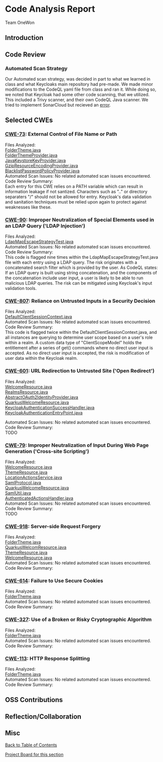 # Code Analysis Report
Team OneWon
## Introduction

## Code Review 

### Automated Scan Strategy
Our Automated scan strategy, was decided in part to what we learned in class and what Keycloaks main repository had pre-made. We made minor modifications to the CodeQL yaml file from class and ran it. While doing so, we noted that Keycloak had some other code scanning, that we utilized. This included a Trivy scanner, and their own CodeQL Java scanner. We tried to implement SonarCloud but recieved an [error](https://cwiki.apache.org/confluence/display/MAVEN/MojoFailureException).
## Selected CWEs

### [CWE-73](https://cwe.mitre.org/data/definitions/73.html): External Control of File Name or Path

Files Analyzed:<br/>
    [FolderTheme.java](https://github.com/keycloak/keycloak/blob/main/services/src/main/java/org/keycloak/theme/FolderTheme.java)<br/>
    [FolderThemeProvider.java](https://github.com/keycloak/keycloak/blob/main/services/src/main/java/org/keycloak/theme/FolderThemeProvider.java)<br/>
    [JavaKeystoreKeyProvider.java](https://github.com/keycloak/keycloak/blob/main/services/src/main/java/org/keycloak/keys/JavaKeystoreKeyProvider.java)<br/>
    [GzipResourceEncodingProvider.java](https://github.com/keycloak/keycloak/blob/main/services/src/main/java/org/keycloak/encoding/GzipResourceEncodingProvider.java)<br/>
    [BlacklistPasswordPolicyProvider.java](https://github.com/keycloak/keycloak/blob/main/server-spi-private/src/main/java/org/keycloak/policy/BlacklistPasswordPolicyProvider.java)<br/>
Automated Scan Issues: No related automated scan issues encountered.<br/>
Code Review Summary:<br/>
    Each entry for this CWE relies on a PATH variable which can result in information leakage if not santized.  Characters such as ".." or directory separaters "/" should not be allowed for entry.  Keycloak's data validation and sanitation techniques must be relied upon again to protect against weaknesses like these.



### [CWE-90](https://cwe.mitre.org/data/definitions/90.html): Improper Neutralization of Special Elements used in an LDAP Query ('LDAP Injection')

Files Analyzed:<br/>
    [LdapMapEscapeStrategyTest.java](https://github.com/keycloak/keycloak/blob/main/model/map-ldap/src/test/java/org/keycloak/models/map/storage/ldap/store/LdapMapEscapeStrategyTest.java)<br/>
Automated Scan Issues: No related automated scan issues encountered.<br/>
Code Review Summary:<br/>
    This code is flagged nine times within the LdapMapEscapeStrategyTest.java file with each entry using a LDAP query.  The risk originates with a concatenated search filter which is provided by the user.  As CodeQL states:  If an LDAP query is built using string concatenation, and the components of the concatenation include user input, a user is likely to be able to run malicious LDAP queries.  The risk can be mitigated using Keycloak's input validation tools.



### [CWE-807](https://cwe.mitre.org/data/definitions/807.html): Reliance on Untrusted Inputs in a Security Decision

Files Analyzed:<br/>
	[DefaultClientSessionContext.java](https://github.com/keycloak/keycloak/blob/main/services/src/main/java/org/keycloak/services/util/DefaultClientSessionContext.java)<br/>
Automated Scan Issues: No related automated scan issues encountered.<br/>
Code Review Summary:<br/>
	This code is flagged twice within the DefaultClientSessionContext.java, and all instances are querying to determine user scope based on a user's role within a realm.  A custom data type of "ClientScopeModel" holds the entitlement after a series of get() commands where no direct user input is accepted.  As no direct user input is accepted, the risk is modification of user data within the Keycloak realm.


    
### [CWE-601](https://cwe.mitre.org/data/definitions/601.html): URL Redirection to Untrusted Site ('Open Redirect')

Files Analyzed:<br/>
	[WelcomeResource.java](https://github.com/keycloak/keycloak/blob/main/services/src/main/java/org/keycloak/services/resources/WelcomeResource.java)<br/>
    [RealmsResource.java](https://github.com/keycloak/keycloak/blob/main/services/src/main/java/org/keycloak/services/resources/RealmsResource.java)<br/>
    [AbstractOAuth2IdentityProvider.java](https://github.com/keycloak/keycloak/blob/main/services/src/main/java/org/keycloak/broker/oidc/AbstractOAuth2IdentityProvider.java)<br/>
    [QuarkusWelcomeResource.java](https://github.com/keycloak/keycloak/blob/main/quarkus/runtime/src/main/java/org/keycloak/quarkus/runtime/services/resources/QuarkusWelcomeResource.java)<br/>
    [KeycloakAuthenticationSuccessHandler.java](https://github.com/keycloak/keycloak/blob/main/adapters/oidc/spring-security/src/main/java/org/keycloak/adapters/springsecurity/authentication/KeycloakAuthenticationSuccessHandler.java)<br/>
    [KeycloakAuthenticationEntryPoint.java](https://github.com/keycloak/keycloak/blob/main/adapters/oidc/spring-security/src/main/java/org/keycloak/adapters/springsecurity/authentication/KeycloakAuthenticationEntryPoint.java)<br/>
    
Automated Scan Issues: No related automated scan issues encountered.<br/>
Code Review Summary:<br/>
	TODO



### [CWE-79](https://cwe.mitre.org/data/definitions/79.html): Improper Neutralization of Input During Web Page Generation ('Cross-site Scripting')

Files Analyzed:<br/>
	[WelcomeResource.java](https://github.com/keycloak/keycloak/blob/main/services/src/main/java/org/keycloak/services/resources/WelcomeResource.java)<br/>
    [ThemeResource.java](https://github.com/keycloak/keycloak/blob/main/services/src/main/java/org/keycloak/services/resources/ThemeResource.java)<br/>
    [LocationActionsService.java](https://github.com/keycloak/keycloak/blob/main/services/src/main/java/org/keycloak/services/resources/LoginActionsService.java)<br/>
    [SamlProtocol.java](https://github.com/keycloak/keycloak/blob/main/services/src/main/java/org/keycloak/protocol/saml/SamlProtocol.java)<br/>
    [QuarkusWelcomeResource.java](https://github.com/keycloak/keycloak/blob/main/quarkus/runtime/src/main/java/org/keycloak/quarkus/runtime/services/resources/QuarkusWelcomeResource.java)<br/>
    [SamlUtil.java](https://github.com/keycloak/keycloak/blob/main/adapters/saml/core/src/main/java/org/keycloak/adapters/saml/SamlUtil.java)<br/>
    [AuthenticatedActionsHandler.java](https://github.com/keycloak/keycloak/blob/main/adapters/oidc/adapter-core/src/main/java/org/keycloak/adapters/AuthenticatedActionsHandler.java)<br/>
Automated Scan Issues: No related automated scan issues encountered.<br/>
Code Review Summary:<br/>
	TODO
	
### [CWE-918](https://cwe.mitre.org/data/definitions/918.html): Server-side Request Forgery

Files Analyzed:<br/>
    [FolderTheme.java](https://github.com/keycloak/keycloak/blob/main/services/src/main/java/org/keycloak/theme/FolderTheme.java)<br/>
    [QuarkusWelcomResource.java](https://github.com/keycloak/keycloak/blob/main/services/src/main/java/org/keycloak/quarkus/runtime/services/resources/QuarkusWelcomeResource.java#L231-L231)<br/>
    [ThemeResource.java](https://github.com/keycloak/keycloak/blob/main/services/src/main/java/org/keycloak/services/resources/ThemeResource.java#L64-L64)<br/>
    [WelcomeResource.java](https://github.com/keycloak/keycloak/blob/main/services/src/main/java/org/keycloak/services/resources/WelcomeResource.java#L222-L222)<br/>
Automated Scan Issues: No related automated scan issues encountered.<br/>
Code Review Summary:<br/>

### [CWE-614](https://cwe.mitre.org/data/definitions/614.html): Failure to Use Secure Cookies

Files Analyzed:<br/>
    [FolderTheme.java](https://github.com/keycloak/keycloak/blob/main/services/src/main/java/org/keycloak/theme/FolderTheme.java)<br/>
Automated Scan Issues: No related automated scan issues encountered.<br/>
Code Review Summary:<br/>

### [CWE-327](https://cwe.mitre.org/data/definitions/327.html): Use of a Broken or Risky Cryptographic Algorithm

Files Analyzed:<br/>
    [FolderTheme.java](https://github.com/keycloak/keycloak/blob/main/services/src/main/java/org/keycloak/theme/FolderTheme.java)<br/>
Automated Scan Issues: No related automated scan issues encountered.<br/>
Code Review Summary:<br/>

### [CWE-113](https://cwe.mitre.org/data/definitions/113.html): HTTP Response Splitting

Files Analyzed:<br/>
    [FolderTheme.java](https://github.com/keycloak/keycloak/blob/main/services/src/main/java/org/keycloak/theme/FolderTheme.java)<br/>
Automated Scan Issues: No related automated scan issues encountered.<br/>
Code Review Summary:<br/>



## OSS Contributions

## Reflection/Collaboration


## Misc
[Back to Table of Contents](./README.md)

[Project Board for this section](https://github.com/orgs/22FAUNO-SA-Team-1/projects/6)
